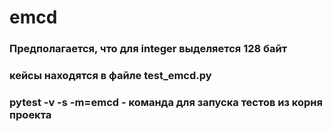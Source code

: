 # emcd
### Предполагается, что для integer выделяется 128 байт
### кейсы находятся в файле test_emcd.py
### pytest -v -s -m=emcd - команда для запуска тестов из корня проекта
